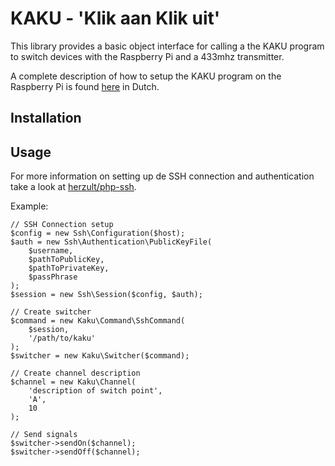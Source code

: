# KAKU - 'Klik aan Klik uit'

This library provides a basic object interface for calling a the KAKU program to switch devices with the Raspberry Pi and a 433mhz transmitter.

A complete description of how to setup the KAKU program on the Raspberry Pi is found [here](http://weejewel.tweakblogs.net/blog/8665/lampen-schakelen-met-een-raspberry-pi.html) in Dutch.

## Installation



## Usage

For more information on setting up de SSH connection and authentication take a look at [herzult/php-ssh](https://github.com/Herzult/php-ssh).

Example:

	// SSH Connection setup
	$config = new Ssh\Configuration($host);
	$auth = new Ssh\Authentication\PublicKeyFile(
		$username,
		$pathToPublicKey,
		$pathToPrivateKey,
		$passPhrase
	);
	$session = new Ssh\Session($config, $auth);
	
	// Create switcher
	$command = new Kaku\Command\SshCommand(
		$session,
		'/path/to/kaku'
	);
	$switcher = new Kaku\Switcher($command);
	
	// Create channel description
	$channel = new Kaku\Channel(
		'description of switch point',
		'A',
		10
	);
	
	// Send signals
	$switcher->sendOn($channel);
	$switcher->sendOff($channel);

